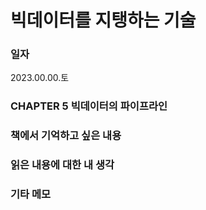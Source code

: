 
# 빅데이터를 지탱하는 기술

### 일자
2023.00.00.토

### CHAPTER 5 빅데이터의 파이프라인

### 책에서 기억하고 싶은 내용



### 읽은 내용에 대한 내 생각



### 기타 메모
